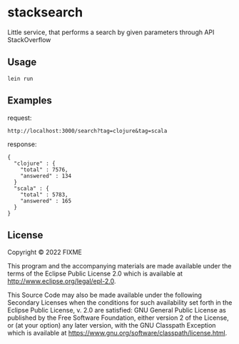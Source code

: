 # stacksearch

Little service, that performs a search by given parameters through API StackOverflow

## Usage

    lein run

## Examples

request: 
```
http://localhost:3000/search?tag=clojure&tag=scala
```

response:
```
{
  "clojure" : {
    "total" : 7576,
    "answered" : 134
  }
  "scala" : {
    "total" : 5783,
    "answered" : 165
  }
}
```

## License

Copyright © 2022 FIXME

This program and the accompanying materials are made available under the
terms of the Eclipse Public License 2.0 which is available at
http://www.eclipse.org/legal/epl-2.0.

This Source Code may also be made available under the following Secondary
Licenses when the conditions for such availability set forth in the Eclipse
Public License, v. 2.0 are satisfied: GNU General Public License as published by
the Free Software Foundation, either version 2 of the License, or (at your
option) any later version, with the GNU Classpath Exception which is available
at https://www.gnu.org/software/classpath/license.html.
